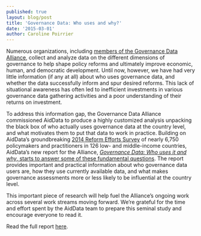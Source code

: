 ```yaml
---
published: true
layout: blog/post
title: 'Governance Data: Who uses and why?'
date: '2015-03-01'
author: Caroline Poirrier
---
```

Numerous organizations, including [members of the Governance Data Alliance](http://www.governancedata.org/about), collect and analyze data on the different dimensions of governance to help shape policy reforms and ultimately improve economic, human, and democratic development. Until now, however, we have had very little information (if any at all) about who uses governance data, and whether the data successfully inform and spur desired reforms. This lack of situational awareness has often led to inefficient investments in various governance data gathering activities and a poor understanding of their returns on investment.

To address this information gap, the Governance Data Alliance commissioned AidData to produce a highly customized analysis unpacking the black box of who actually uses governance data at the country level, and what motivates them to put that data to work in practice. Building on AidData’s groundbreaking [2014 Reform Efforts Survey](http://aiddata.org/marketplace-of-ideas-for-policy-change) of nearly 6,750 policymakers and practitioners in 126 low- and middle-income countries, AidData’s new report for the Alliance,  [_Governance Data: Who uses it and why_, starts to answer some of these fundamental questions](http://www.r4d.org/sites/resultsfordevelopment.org/files/resources/gda_full_report.pdf). The report provides important and practical information about who governance data users are, how they use currently available data, and what makes governance assessments more or less likely to be influential at the country level.

This important piece of research will help fuel the Alliance’s ongoing work across several work streams moving forward. We’re grateful for the time and effort spent by the AidData team to prepare this seminal study and encourage everyone to read it.

Read the full report [here](http://www.r4d.org/sites/resultsfordevelopment.org/files/resources/gda_full_report.pdf). 
